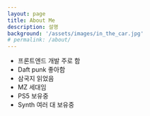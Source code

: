 ```yaml
---
layout: page
title: About Me
description: 설명
background: '/assets/images/in_the_car.jpg'
# permalink: /about/
---
```


- 프론트엔드 개발 주로 함
- Daft punk 좋아함
- 삼국지 읽었음
- MZ 세대임
- PS5 보유중
- Synth 여러 대 보유중